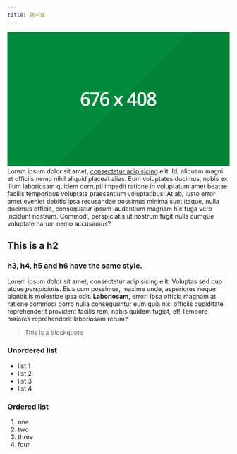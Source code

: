 ```yaml
---
title: 第一章
---
```

![Test](/img/img-test.png "Test")
Lorem ipsum dolor sit amet, [consectetur adipisicing](http://www.example.com) elit. Id, aliquam magni et officiis nemo nihil aliquid placeat alias. Eum voluptates ducimus, nobis ex illum laboriosam quidem corrupti impedit ratione in voluptatum amet beatae facilis temporibus voluptate praesentium voluptatibus! At ab, iusto error amet eveniet debitis ipsa recusandae possimus minima sunt itaque, nulla ducimus officia, consequatur ipsum laudantium magnam hic fuga vero incidunt nostrum. Commodi, perspiciatis ut nostrum fugit nulla cumque voluptate harum nemo accusamus? 

## This is a h2

### h3, h4, h5 and h6 have the same style.

Lorem ipsum dolor sit amet, consectetur adipisicing elit. Voluptas sed quo atque *perspiciatis*. Eius cum possimus, maxime unde, asperiores neque blanditiis molestiae ipsa odit. **Laboriosam**, error! Ipsa officia magnam at ratione commodi porro nulla consequuntur eum quia nisi officiis cupiditate reprehenderit provident facilis rem, nobis quidem fugiat, et! Tempore maiores reprehenderit laboriosam rerum? 

> This is a blockquote

### Unordered list
- list 1
- list 2
- list 3
- list 4

### Ordered list
1. one
2. two
3. three
4. four